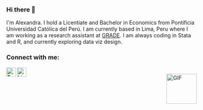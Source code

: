 ### Hi there 👋

I'm Alexandra. I hold a Licentiate and Bachelor in Economics from Pontificia Universidad Católica del Perú. I am currently based in Lima, Peru where I am working as a research assistant at [GRADE](https://www.grade.org.pe/en/). I am always coding in Stata and R, and currently exploring data viz design.

### Connect with me:

[twitter]: https://twitter.com/alejanetok
[linkedin]:https://www.linkedin.com/in/alexandraquispe/

[<img align="left" alt="Twitter"        width="25px" src="https://cdn.simpleicons.org/twitter" />][twitter]
[<img align="left" alt="LinkedIn"       width="25px" src="https://cdn.simpleicons.org/linkedin" />][linkedin]


<br />

<img align="right" alt="GIF" src="bubbles.gif" width="80"/>










<!--
**alejanet/alejanet** is a ✨ _special_ ✨ repository because its `README.md` (this file) appears on your GitHub profile.

Here are some ideas to get you started:

- 🔭 I’m currently working on ...
- 🌱 I’m currently learning ...
- 👯 I’m looking to collaborate on ...
- 🤔 I’m looking for help with ...
- 💬 Ask me about ...
- 📫 How to reach me: ...
- 😄 Pronouns: ...
- ⚡ Fun fact: ...
-->
